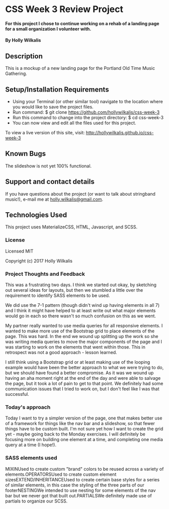 # CSS Week 3 Review Project

#### For this project I chose to continue working on a rehab of a landing page for a small organization I volunteer with.

#### By Holly Wilkalis

## Description

This is a mockup of a new landing page for the Portland Old Time Music Gathering.

## Setup/Installation Requirements

* Using your Terminal (or other similar tool) navigate to the location where you would like to save the project files.
* Run command: $ git clone https://github.com/hollywilkalis/css-week-3
* Run this command to change into the project directory: $ cd css-week-3
* You can now view and edit all the files used for this project.

To view a live version of this site, visit: http://hollywilkalis.github.io/css-week-3

## Known Bugs

The slideshow is not yet 100% functional.

## Support and contact details

If you have questions about the project (or want to talk about stringband music!), e-mail me at holly.wilkalis@gmail.com.

## Technologies Used

This project uses MaterializeCSS, HTML, Javascript, and SCSS.

### License

Licensed MIT

Copyright (c) 2017 Holly Wilkalis

### Project Thoughts and Feedback
This was a frustrating two days. I think we started out okay, by sketching out several ideas for layouts, but then we stumbled a little over the requirement to identify SASS elements to be used.

We did use the 7-1 pattern (though didn't wind up having elements in all 7) and I think it might have helped to at least write out what major elements would go in each so there wasn't so much confusion on this as we went.

My partner really wanted to use media queries for all responsive elements. I wanted to make more use of the Bootstrap grid to place elements of the page. This was hard. In the end we wound up splitting up the work so she was writing media queries to move the major components of the page and I was starting to work on the elements that went within those. This in retrospect was not a good approach - lesson learned.

I still think using a Bootstrap grid or at least making use of the looping example would have been the better approach to what we were trying to do, but we should have found a better compromise. As it was we wound up having an aha moment right at the end of the day and were able to salvage the page, but it took a lot of pain to get to that point. We definitely had some communication issues that I tried to work on, but I don't feel like I was that successful.

### Today's approach
Today I want to try a simpler version of the page, one that makes better use of a framework for things like the nav bar and a slideshow, so that fewer things have to be custom built. I'm not sure yet how I want to create the grid yet - maybe going back to the Monday exercises. I will definitely be focusing more on building one element at a time, and completing one media query at a time (I hope!).

### SASS elements used
<table>
<tr>MIXIN</tr>
<tr>Used to create custom "brand" colors to be reused across a variety of elements.</tr>

<tr>OPERATORS</tr>
<tr>Used to create custom element sizes</tr>

<tr>EXTEND/INHERITANCE</tr>
<tr>Used to create certain base styles for a series of similar elements, in this case the styling of the three parts of our footer</tr>

<tr>NESTING</tr>
<tr>We intended to use nesting for some elements of the nav bar but we never got that built out.</tr>

<tr>PARTIALS</tr>
<tr>We definitely made use of partials to organize our SCSS.</tr>
